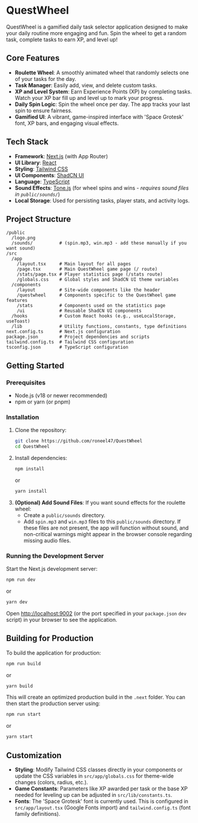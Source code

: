 # QuestWheel

QuestWheel is a gamified daily task selector application designed to make your daily routine more engaging and fun. Spin the wheel to get a random task, complete tasks to earn XP, and level up!

## Core Features

*   **Roulette Wheel**: A smoothly animated wheel that randomly selects one of your tasks for the day.
*   **Task Manager**: Easily add, view, and delete custom tasks.
*   **XP and Level System**: Earn Experience Points (XP) by completing tasks. Watch your XP bar fill up and level up to mark your progress.
*   **Daily Spin Logic**: Spin the wheel once per day. The app tracks your last spin to ensure fairness.
*   **Gamified UI**: A vibrant, game-inspired interface with 'Space Grotesk' font, XP bars, and engaging visual effects.

## Tech Stack

*   **Framework**: [Next.js](https://nextjs.org/) (with App Router)
*   **UI Library**: [React](https://reactjs.org/)
*   **Styling**: [Tailwind CSS](https://tailwindcss.com/)
*   **UI Components**: [ShadCN UI](https://ui.shadcn.com/)
*   **Language**: [TypeScript](https://www.typescriptlang.org/)
*   **Sound Effects**: [Tone.js](https://tonejs.github.io/) (for wheel spins and wins - *requires sound files in `public/sounds/`*)
*   **Local Storage**: Used for persisting tasks, player stats, and activity logs.

## Project Structure

```
/public
  /logo.png
  /sounds/          # (spin.mp3, win.mp3 - add these manually if you want sound)
/src
  /app
    /layout.tsx     # Main layout for all pages
    /page.tsx       # Main QuestWheel game page (/ route)
    /stats/page.tsx # Player statistics page (/stats route)
    /globals.css    # Global styles and ShadCN UI theme variables
  /components
    /layout         # Site-wide components like the header
    /questwheel     # Components specific to the QuestWheel game features
    /stats          # Components used on the statistics page
    /ui             # Reusable ShadCN UI components
  /hooks            # Custom React hooks (e.g., useLocalStorage, useToast)
  /lib              # Utility functions, constants, type definitions
next.config.ts      # Next.js configuration
package.json        # Project dependencies and scripts
tailwind.config.ts  # Tailwind CSS configuration
tsconfig.json       # TypeScript configuration
```

## Getting Started

### Prerequisites

*   Node.js (v18 or newer recommended)
*   npm or yarn (or pnpm)

### Installation

1.  Clone the repository:
    ```bash
    git clone https://github.com/roneel47/QuestWheel
    cd QuestWheel
    ```
2.  Install dependencies:
    ```bash
    npm install
    ```
    or
    ```bash
    yarn install
    ```
3.  **(Optional) Add Sound Files**:
    If you want sound effects for the roulette wheel:
    *   Create a `public/sounds` directory.
    *   Add `spin.mp3` and `win.mp3` files to this `public/sounds` directory.
    If these files are not present, the app will function without sound, and non-critical warnings might appear in the browser console regarding missing audio files.

### Running the Development Server

Start the Next.js development server:

```bash
npm run dev
```
or
```bash
yarn dev
```

Open [http://localhost:9002](http://localhost:9002) (or the port specified in your `package.json` `dev` script) in your browser to see the application.

## Building for Production

To build the application for production:

```bash
npm run build
```
or
```bash
yarn build
```

This will create an optimized production build in the `.next` folder. You can then start the production server using:

```bash
npm run start
```
or
```bash
yarn start
```

## Customization

*   **Styling**: Modify Tailwind CSS classes directly in your components or update the CSS variables in `src/app/globals.css` for theme-wide changes (colors, radius, etc.).
*   **Game Constants**: Parameters like XP awarded per task or the base XP needed for leveling up can be adjusted in `src/lib/constants.ts`.
*   **Fonts**: The 'Space Grotesk' font is currently used. This is configured in `src/app/layout.tsx` (Google Fonts import) and `tailwind.config.ts` (font family definitions).
